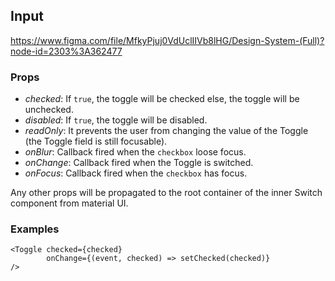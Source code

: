 ## Input 

https://www.figma.com/file/MfkyPjuj0VdUclIIVb8lHG/Design-System-(Full)?node-id=2303%3A362477

### Props

- *checked*: If `true`, the toggle will be checked else, the toggle will be unchecked.
- *disabled*: If `true`, the toggle will be disabled.
- *readOnly*: It prevents the user from changing the value of the Toggle (the Toggle field is still focusable).
- *onBlur*: Callback fired when the `checkbox` loose focus.
- *onChange*: Callback fired when the Toggle is switched.
- *onFocus*: Callback fired when the `checkbox` has focus.

Any other props will be propagated to the root container of the inner Switch component from material UI. 

### Examples

``` 
<Toggle checked={checked}
        onChange={(event, checked) => setChecked(checked)}
/>
```
